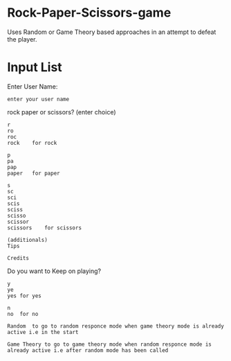 # Rock-Paper-Scissors-game
Uses Random or Game Theory based approaches in an attempt to defeat the player.

# Input List
Enter User Name:

	enter your user name

rock paper or scissors?
	(enter choice)
	
	r
	ro
	roc
	rock	for rock

	p
	pa
	pap
	paper	for paper

    s
    sc
	sci
    scis
    sciss
    scisso
    scissor
    scissors	for scissors

	(additionals)
	Tips

	Credits


Do you want to Keep on playing?

	y
	ye
	yes	for yes

	n
	no	for no

	Random	to go to random responce mode when game theory mode is already active i.e in the start

	Game Theory	to go to game theory mode when random responce mode is already active i.e after random mode has been called
	

